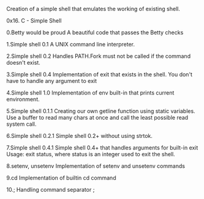 Creation of a simple shell that emulates the working of existing shell.

0x16. C - Simple Shell

0.Betty would be proud
A beautiful code that passes the Betty checks

1.Simple shell 0.1
A UNIX command line interpreter.

2.Simple shell 0.2
Handles PATH.Fork must not be called if the command doesn't exist.

3.Simple shell 0.4
Implementation of exit that exists in the shell. You don't have to handle any argument to exit

4.Simple shell 1.0
Implementation of env built-in that prints current environment.

5.Simple shell 0.1.1
Creating our own getline function using static variables. Use a buffer to read many chars at once and call the least possible read system call.

6.Simple shell 0.2.1
Simple shell 0.2+ without using strtok.

7.Simple shell 0.4.1
Simple shell 0.4+ that handles arguments for built-in exit
Usage: exit status, where status is an integer used to exit the shell.

8.setenv, unsetenv
Implementation of setenv and unsetenv commands

9.cd
Implementation of builtin cd command

10.;
Handling command separator ;
